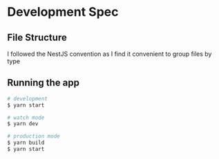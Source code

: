 # Development Spec

## File Structure

I followed the NestJS convention as I find it convenient to group files by type

## Running the app

```bash
# development
$ yarn start

# watch mode
$ yarn dev

# production mode
$ yarn build
$ yarn start
```
